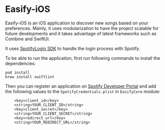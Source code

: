 # Easify-iOS

Easify-iOS is an iOS application to discover new songs based on your preferences. Mainly, it uses modularization to have the project scalable for future developments and it takes advantage of latest frameworks such as Combine and SwiftUI.

It uses [SpotifyLogin SDK](https://github.com/spotify/SpotifyLogin) to handle the login process with Spotify.

To be able to run the application, first run following commands to install the dependencies:

```
pod install
brew install swiftlint
```

Then you can register an application on [Spotify Developer Portal](https://developer.spotify.com/dashboard/applications) and add the following values to the `SpotifyCredentials.plist` in `EasifyCore` module:

```
	<key>client_id</key>
	<string>YOUR_CLIENT_ID</string>
	<key>client_secret</key>
	<string>YOUR_CLIENT_SECRET</string>
	<key>redirect_url</key>
	<string>YOUR_REDIRECT_URL</string>
```